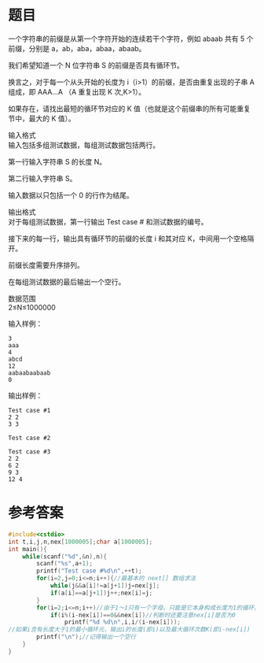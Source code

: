 # 题目
一个字符串的前缀是从第一个字符开始的连续若干个字符，例如 abaab 共有 5 个前缀，分别是 a，ab，aba，abaa，abaab。

我们希望知道一个 N 位字符串 S 的前缀是否具有循环节。

换言之，对于每一个从头开始的长度为 i（i>1）的前缀，是否由重复出现的子串 A 组成，即 AAA…A （A 重复出现 K 次,K>1）。

如果存在，请找出最短的循环节对应的 K 值（也就是这个前缀串的所有可能重复节中，最大的 K 值）。

输入格式<br>
输入包括多组测试数据，每组测试数据包括两行。

第一行输入字符串 S 的长度 N。

第二行输入字符串 S。

输入数据以只包括一个 0 的行作为结尾。

输出格式<br>
对于每组测试数据，第一行输出 Test case # 和测试数据的编号。

接下来的每一行，输出具有循环节的前缀的长度 i 和其对应 K，中间用一个空格隔开。

前缀长度需要升序排列。

在每组测试数据的最后输出一个空行。

数据范围<br>
2≤N≤1000000

输入样例：
```
3
aaa
4
abcd
12
aabaabaabaab
0
```
输出样例：
```
Test case #1
2 2
3 3

Test case #2

Test case #3
2 2
6 2
9 3
12 4
```
# 参考答案
```c++
#include<cstdio>
int t,i,j,n,nex[1000005];char a[1000005];
int main(){
    while(scanf("%d",&n),n){
        scanf("%s",a+1);
        printf("Test case #%d\n",++t);
        for(i=2,j=0;i<=n;i++){//最基本的 next[] 数组求法
            while(j&&a[i]!=a[j+1])j=nex[j];
            if(a[i]==a[j+1])j++;nex[i]=j;
        }
        for(i=2;i<=n;i++)//由于1～1只有一个字母，只能是它本身构成长度为1的循环，所以从2开始枚举
            if(i%(i-nex[i])==0&&nex[i])//判断时还要注意nex[i]是否为0
                printf("%d %d\n",i,i/(i-nex[i]));
//如果i含有长度大于1的最小循环元，输出i的长度(即i)以及最大循环次数K(即i-nex[i])
        printf("\n");//记得输出一个空行
    }
}
